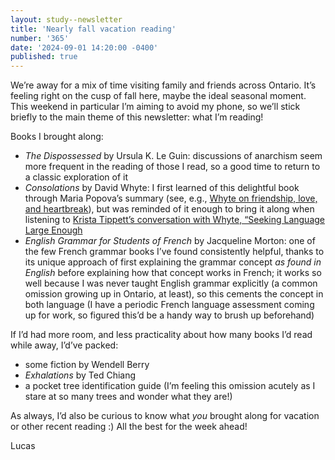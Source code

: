 ```yaml
---
layout: study--newsletter
title: 'Nearly fall vacation reading'
number: '365'
date: '2024-09-01 14:20:00 -0400'
published: true
---
```


We’re away for a mix of time visiting family and friends across Ontario. It’s feeling right on the cusp of fall here, maybe the ideal seasonal moment. This weekend in particular I’m aiming to avoid my phone, so we’ll stick briefly to the main theme of this newsletter: what I’m reading!

Books I brought along:

- _The Dispossessed_ by Ursula K. Le Guin: discussions of anarchism seem more frequent in the reading of those I read, so a good time to return to a classic exploration of it
- _Consolations_ by David Whyte: I first learned of this delightful book through Maria Popova’s summary (see, e.g., [Whyte on friendship, love, and heartbreak](https://www.themarginalian.org/2015/04/29/david-whyte-consolations-words/)), but was reminded of it enough to bring it along when listening to [Krista Tippett’s conversation with Whyte, “Seeking Language Large Enough](https://onbeing.org/programs/david-whyte-seeking-language-large-enough/)
- _English Grammar for Students of French_ by Jacqueline Morton: one of the few French grammar books I’ve found consistently helpful, thanks to its unique approach of first explaining the grammar concept _as found in English_ before explaining how that concept works in French; it works so well because I was never taught English grammar explicitly (a common omission growing up in Ontario, at least), so this cements the concept in both language (I have a periodic French language assessment coming up for work, so figured this’d be a handy way to brush up beforehand)

If I’d had more room, and less practicality about how many books I’d read while away, I’d’ve packed:

- some fiction by Wendell Berry
- _Exhalations_ by Ted Chiang
- a pocket tree identification guide (I’m feeling this omission acutely as I stare at so many trees and wonder what they are!)

As always, I’d also be curious to know what _you_ brought along for vacation or other recent reading :) All the best for the week ahead!

Lucas
